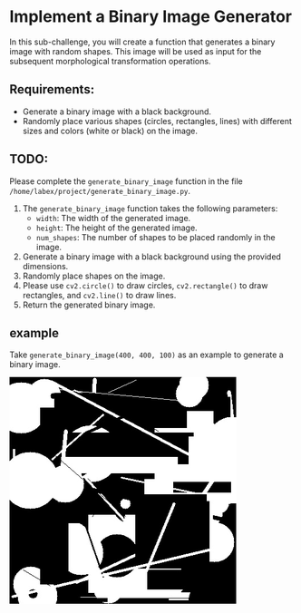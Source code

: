 # Implement a Binary Image Generator

In this sub-challenge, you will create a function that generates a binary image with random shapes. This image will be used as input for the subsequent morphological transformation operations.

## Requirements:

- Generate a binary image with a black background.
- Randomly place various shapes (circles, rectangles, lines) with different sizes and colors (white or black) on the image.

## TODO:

Please complete the `generate_binary_image` function in the file `/home/labex/project/generate_binary_image.py`. 

1. The `generate_binary_image` function takes the following parameters:
   - `width`: The width of the generated image.
   - `height`: The height of the generated image.
   - `num_shapes`: The number of shapes to be placed randomly in the image.
2. Generate a binary image with a black background using the provided dimensions.
3. Randomly place shapes on the image.
4. Please use `cv2.circle()` to draw circles, `cv2.rectangle()` to draw rectangles, and `cv2.line()` to draw lines.
5. Return the generated binary image.

## example
Take `generate_binary_image(400, 400, 100)` as an example to generate a binary image.

   ![example_image](assets/example_image.jpg)

